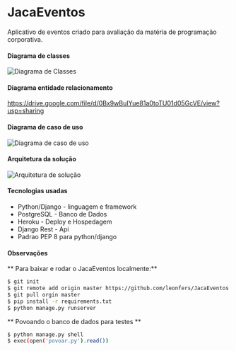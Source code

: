 # JacaEventos
Aplicativo de eventos criado para avaliação da matéria de programação corporativa.

#### Diagrama de classes
![](http://gdurl.com/clKR "Diagrama de Classes")
#### Diagrama entidade relacionamento
https://drive.google.com/file/d/0Bx9wBuIYue81a0toTU01d05GcVE/view?usp=sharing
#### Diagrama de caso de uso
![](http://gdurl.com/eiR6 "Diagrama de caso de uso")
#### Arquitetura da solução
![](http://gdurl.com/UUGM "Arquitetura de solução")

#### Tecnologias usadas
* Python/Django - linguagem e framework
* PostgreSQL - Banco de Dados
* Heroku - Deploy e Hospedagem
* Django Rest - Api
* Padrao PEP 8 para python/django

#### Observações

** Para baixar e rodar o JacaEventos localmente:**

```bash
$ git init 
$ git remote add origin master https://github.com/leonfers/JacaEventos
$ git pull orgin master
$ pip install -r requirements.txt
$ python manage.py runserver
```

** Povoando o banco de dados para testes **
```bash
$ python manage.py shell
$ exec(open('povoar.py').read())
```
